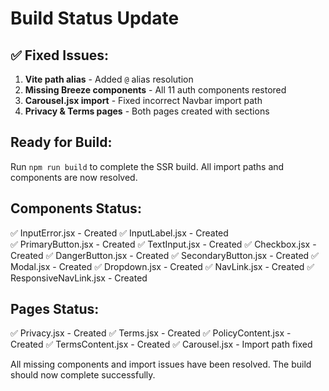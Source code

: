 # Build Status Update

## ✅ Fixed Issues:

1. **Vite path alias** - Added `@` alias resolution 
2. **Missing Breeze components** - All 11 auth components restored
3. **Carousel.jsx import** - Fixed incorrect Navbar import path
4. **Privacy & Terms pages** - Both pages created with sections

## Ready for Build:

Run `npm run build` to complete the SSR build. All import paths and components are now resolved.

## Components Status:

✅ InputError.jsx - Created
✅ InputLabel.jsx - Created  
✅ PrimaryButton.jsx - Created
✅ TextInput.jsx - Created
✅ Checkbox.jsx - Created
✅ DangerButton.jsx - Created
✅ SecondaryButton.jsx - Created
✅ Modal.jsx - Created
✅ Dropdown.jsx - Created
✅ NavLink.jsx - Created
✅ ResponsiveNavLink.jsx - Created

## Pages Status:

✅ Privacy.jsx - Created
✅ Terms.jsx - Created
✅ PolicyContent.jsx - Created
✅ TermsContent.jsx - Created
✅ Carousel.jsx - Import path fixed

All missing components and import issues have been resolved. The build should now complete successfully.
